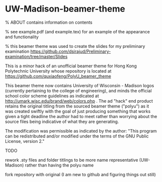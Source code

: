 # UW-Madison-beamer-theme

% ABOUT contains information on contents 

% see example.pdf (and example.tex) for an example of the appearance and functionality

% this beamer theme was used to create the slides for my preliminary examination https://github.com/dsirajud/Preliminary-examination/tree/master/Slides

This is a minor hack of an unofficial beamer theme for Hong Kong Polytechnic University whose repository is located at https://github.com/quxiaofeng/PolyU_beamer_theme

This beamer theme now contains University of Wisconsin - Madison logos (currently pertaining to the college of engineering), and minds the official school color scheme guidelines as indicated at http://umark.wisc.edu/brand/web/colors.php . The ad "hack" end product retains the original titling from the sourced beamer theme ("polyu") as it was created swiftly with the goal of just producing something that works given a tight deadline the author had to meet rather than worrying about the source files being indicative of what they are generating.

The modification was permissible as indicated by the author: "This program can be redistributed and/or modified under the terms of the GNU Public License, version 2."

TODO

rework .sty files and folder titlings to be more name representative (UW-Madison) rather than having the polyu name

fork repository with original (I am new to github and figuring things out still)
